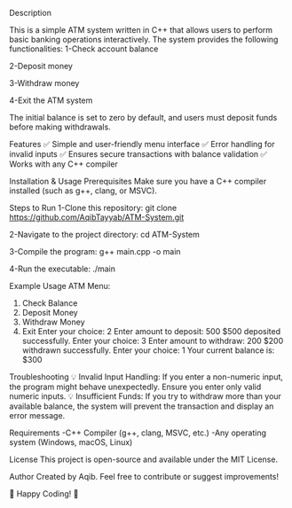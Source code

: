 Description

This is a simple ATM system written in C++ that allows users to perform basic banking operations interactively. The system provides the following functionalities:
1-Check account balance

2-Deposit money

3-Withdraw money

4-Exit the ATM system

The initial balance is set to zero by default, and users must deposit funds before making withdrawals.

Features
✅ Simple and user-friendly menu interface
✅ Error handling for invalid inputs
✅ Ensures secure transactions with balance validation
✅ Works with any C++ compiler

Installation & Usage
Prerequisites
Make sure you have a C++ compiler installed (such as g++, clang, or MSVC).

Steps to Run
1-Clone this repository:
git clone https://github.com/AqibTayyab/ATM-System.git

2-Navigate to the project directory:
cd ATM-System

3-Compile the program:
g++ main.cpp -o main

4-Run the executable:
./main

Example Usage
ATM Menu:
1. Check Balance
2. Deposit Money
3. Withdraw Money
4. Exit
Enter your choice: 2
Enter amount to deposit: 500
$500 deposited successfully.
Enter your choice: 3
Enter amount to withdraw: 200
$200 withdrawn successfully.
Enter your choice: 1
Your current balance is: $300

Troubleshooting
💡 Invalid Input Handling: If you enter a non-numeric input, the program might behave unexpectedly. Ensure you enter only valid numeric inputs.
💡 Insufficient Funds: If you try to withdraw more than your available balance, the system will prevent the transaction and display an error message.

Requirements
-C++ Compiler (g++, clang, MSVC, etc.)
-Any operating system (Windows, macOS, Linux)

License
This project is open-source and available under the MIT License.

Author
Created by Aqib. Feel free to contribute or suggest improvements!

🚀 Happy Coding! 🚀
